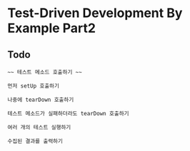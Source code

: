# Test-Driven Development By Example Part2

## Todo
    ~~ 테스트 메소드 호출하기 ~~
    
    먼저 setUp 호출하기
    
    나중에 tearDown 호출하기
    
    테스트 메소드가 실패하더라도 tearDown 호출하기
    
    여러 개의 테스트 실행하기
    
    수집된 결과를 출력하기